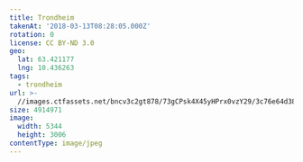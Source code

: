 ```yaml
---
title: Trondheim
takenAt: '2018-03-13T08:28:05.000Z'
rotation: 0
license: CC BY-ND 3.0
geo:
  lat: 63.421177
  lng: 10.436263
tags:
  - trondheim
url: >-
  //images.ctfassets.net/bncv3c2gt878/73gCPsk4X45yHPrx0vzY29/3c76e64d384e22ca782ee65a9fa49163/trondheim_40852615622_o
size: 4914971
image:
  width: 5344
  height: 3006
contentType: image/jpeg
---
```


